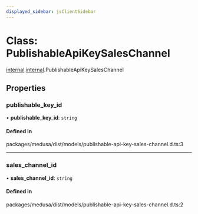 ```yaml
---
displayed_sidebar: jsClientSidebar
---
```


# Class: PublishableApiKeySalesChannel

[internal](../modules/internal-8.md).[internal](../modules/internal-8.internal.md).PublishableApiKeySalesChannel

## Properties

### publishable\_key\_id

• **publishable\_key\_id**: `string`

#### Defined in

packages/medusa/dist/models/publishable-api-key-sales-channel.d.ts:3

___

### sales\_channel\_id

• **sales\_channel\_id**: `string`

#### Defined in

packages/medusa/dist/models/publishable-api-key-sales-channel.d.ts:2
